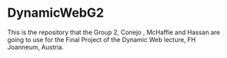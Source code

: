 DynamicWebG2
============

This is the repository that the Group 2, Conejo , McHaffie and Hassan are going to use for the Final Project of the Dynamic Web lecture, FH Joanneum, Austria.
